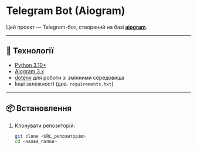 # Telegram Bot (Aiogram)

Цей проєкт — Telegram-бот, створений на базі **[aiogram](https://docs.aiogram.dev/)**.

---

## 🚀 Технології
- [Python 3.10+](https://www.python.org/)
- [Aiogram 3.x](https://docs.aiogram.dev/)
- [dotenv](https://pypi.org/project/python-dotenv/) для роботи зі змінними середовища
- Інші залежності (див. `requirements.txt`)

---

## 📦 Встановлення

1. Клонувати репозиторій:
   ```bash
   git clone <URL_репозиторію>
   cd <назва_папки>
   ```
